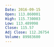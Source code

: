 ```yaml
---
Date: 2016-09-15
Open: 113.860001
High: 115.730003
Low: 113.489998
Close: 115.57
Adj Close: 112.26754
Volume: 89983600
---
```

